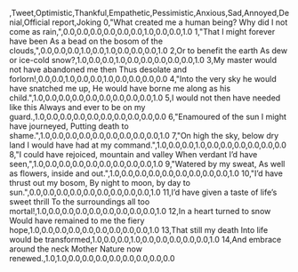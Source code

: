 ,Tweet,Optimistic,Thankful,Empathetic,Pessimistic,Anxious,Sad,Annoyed,Denial,Official report,Joking
0,"What created me a human being? Why did I not come as rain,",0.0,0.0,0.0,0.0,0.0,0.0,1.0,0.0,0.0,1.0
1,"That I might forever have been As a bead on the bosom of the clouds,",0.0,0.0,0.0,1.0,0.0,1.0,0.0,0.0,0.0,1.0
2,Or to benefit the earth As dew or ice-cold snow?,1.0,0.0,0.0,1.0,0.0,0.0,0.0,0.0,0.0,1.0
3,My master would not have abandoned me then Thus desolate and forlorn!,0.0,0.0,1.0,0.0,0.0,1.0,0.0,0.0,0.0,0.0
4,"Into the very sky he would have snatched me up, He would have borne me along as his child.",1.0,0.0,0.0,0.0,0.0,0.0,0.0,0.0,0.0,1.0
5,I would not then have needed like this Always and ever to be on my guard.,1.0,0.0,0.0,0.0,0.0,0.0,0.0,0.0,0.0,0.0
6,"Enamoured of the sun I might have journeyed, Putting death to shame.",1.0,0.0,0.0,0.0,0.0,0.0,0.0,0.0,0.0,1.0
7,"On high the sky, below dry land I would have had at my command.",1.0,0.0,0.0,1.0,0.0,0.0,0.0,0.0,0.0,0.0
8,"I could have rejoiced, mountain and valley When verdant I’d have seen,",1.0,0.0,0.0,0.0,0.0,0.0,0.0,0.0,0.0,1.0
9,"Watered by my sweat, As well as flowers, inside and out.",1.0,0.0,0.0,0.0,0.0,0.0,0.0,0.0,0.0,1.0
10,"I’d have thrust out my bosom, By night to moon, by day to sun.",0.0,0.0,0.0,0.0,0.0,0.0,0.0,0.0,0.0,1.0
11,I’d have given a taste of life’s sweet thrill To the surroundings all too mortal!,1.0,0.0,0.0,0.0,0.0,0.0,0.0,0.0,0.0,1.0
12,In a heart turned to snow Would have remained to me the fiery hope,1.0,0.0,0.0,0.0,0.0,0.0,0.0,0.0,0.0,1.0
13,That still my death Into life would be transformed,1.0,0.0,0.0,1.0,0.0,0.0,0.0,0.0,0.0,1.0
14,And embrace around the neck Mother Nature now renewed.,1.0,1.0,0.0,0.0,0.0,0.0,0.0,0.0,0.0,0.0
